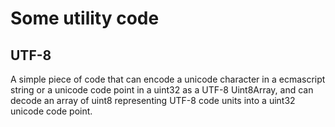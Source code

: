 # Some utility code
## UTF-8
A simple piece of code that can encode a unicode character in a ecmascript string or a unicode code point in a uint32 as a UTF-8 Uint8Array, and can decode an array of uint8 representing UTF-8 code units into a uint32 unicode code point.
